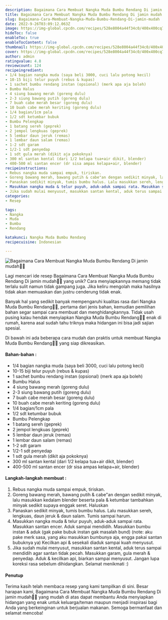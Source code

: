 ```yaml
---
description: Bagaimana Cara Membuat Nangka Muda Bumbu Rendang Di jamin mudah"
title: Bagaimana Cara Membuat Nangka Muda Bumbu Rendang Di jamin mudah
slug: Bagaimana-Cara-Membuat-Nangka-Muda-Bumbu-Rendang-Di-jamin-mudah
date: 2022-9-26T03:09:12.063Z
image: https://img-global.cpcdn.com/recipes/528e8004a44f34c0/400x400cq70/photo.jpg
hideToc: false
enableToc: true
enableTocContent: false
thumbnail: https://img-global.cpcdn.com/recipes/528e8004a44f34c0/400x400cq70/photo.jpg
cover: https://img-global.cpcdn.com/recipes/528e8004a44f34c0/400x400cq70/photo.jpg
author: admin
ratingvalue: 4.8
reviewcount: 124
recipeingredient:
- 1/4 bagian nangka muda (saya beli 3000, cuci lalu potong kecil)
- 10-15 biji telur puyuh (rebus & kupas)
- 1 sachet bumbu rendang instan (opsional) (merk apa aja boleh)
- Bumbu Halus
- 4 siung bawang merah (goreng dulu)
- 2-3 siung bawang putih (goreng dulu)
- 7 buah cabe merah besar (goreng dulu)
- 10 buah cabe merah keriting (goreng dulu)
- 1/4 bagian/1cm pala
- 1/2 sdt ketumbar bubuk
- Bumbu Pelengkap
- 1 batang sereh (geprek)
- 2 jempol lengkuas (geprek)
- 5 lembar daun jeruk (remas)
- 1 lembar daun salam (remas)
- 1-2 sdt garam
- 1/2-1 sdt penyedap
- 1 sdt gula merah (dikit aja pokoknya)
- 300 ml santan kental (dari 1/2 kelapa tua+air dikit, blender)
- 400-500 ml santan encer (dr sisa ampas kelapa+air, blender)
recipeinstructions:
- Rebus nangka muda sampai empuk, tiriskan.
- Goreng bawang merah, bawang putih & cabe"an dengan sedikit minyak, lalu masukkan kedalam blender beserta pala & ketumbar tambahkan minyak sedikit supaya enggak seret. Haluskan
- Panaskan sedikit minyak, tumis bumbu halus. Lalu masukkan sereh, lengkuas, daun jeruk & daun salam. Tumis sampai harum.
- Masukkan nangka muda & telur puyuh, aduk-aduk sampai rata. Masukkan santan encer. Aduk sampai mendidih. Masukkan bumbu instan & aduk (gak pake bubuk instan gak masalah bund) (note: aku pake merk sasa, yang aku masukkan bumbunya aja, engga pakai santan bubuknya ya) Kecilkan api & sesekali diaduk sampai kuah menyusut.
- Jika sudah mulai menyusut, masukkan santan kental, aduk terus sampai mendidih agar santan tidak pecah. Masukkan garam, gula merah & penyedap. Aduk & kecilkan api, biarkan sampai menyusut. Jangan lupa koreksi rasa sebelum dihidangkan. Selamat menikmati :)
categories:
- Resep

tags:
- Nangka
- Muda
- Bumbu
- Rendang

katakunci: Nangka Muda Bumbu Rendang
recipecuisine: Indonesian

---
```


![Bagaimana Cara Membuat Nangka Muda Bumbu Rendang Di jamin mudah👩‍🍳](https://img-global.cpcdn.com/recipes/528e8004a44f34c0/400x400cq70/photo.jpg)

Lagi mencari ide resep Bagaimana Cara Membuat Nangka Muda Bumbu Rendang Di jamin mudah👩‍🍳 yang unik? Cara menyiapkannya memang tidak terlalu sulit namun tidak gampang juga. Jika keliru mengolah maka hasilnya tidak akan memuaskan dan justru cenderung tidak enak.

Banyak hal yang sedikit banyak mempengaruhi kualitas rasa dari Nangka Muda Bumbu Rendang👩‍🍳, pertama dari jenis bahan, kemudian pemilihan bahan segar sampai cara membuat dan menghidangkannya. Tidak usah pusing kalau hendak menyiapkan Nangka Muda Bumbu Rendang👩‍🍳 enak di rumah, karena asal sudah tahu triknya maka hidangan ini bisa jadi sajian spesial.

Di bawah ini ada beberapa cara mudah dan praktis untuk membuat Nangka Muda Bumbu Rendang👩‍🍳 yang siap dikreasikan.

<!--inarticleads1-->

#### Bahan-bahan :

- 1/4 bagian nangka muda (saya beli 3000, cuci lalu potong kecil)
- 10-15 biji telur puyuh (rebus & kupas)
- 1 sachet bumbu rendang instan (opsional) (merk apa aja boleh)
- Bumbu Halus
- 4 siung bawang merah (goreng dulu)
- 2-3 siung bawang putih (goreng dulu)
- 7 buah cabe merah besar (goreng dulu)
- 10 buah cabe merah keriting (goreng dulu)
- 1/4 bagian/1cm pala
- 1/2 sdt ketumbar bubuk
- Bumbu Pelengkap
- 1 batang sereh (geprek)
- 2 jempol lengkuas (geprek)
- 5 lembar daun jeruk (remas)
- 1 lembar daun salam (remas)
- 1-2 sdt garam
- 1/2-1 sdt penyedap
- 1 sdt gula merah (dikit aja pokoknya)
- 300 ml santan kental (dari 1/2 kelapa tua+air dikit, blender)
- 400-500 ml santan encer (dr sisa ampas kelapa+air, blender)

<!--inarticleads2-->

#### Langkah-langkah membuat :

1. Rebus nangka muda sampai empuk, tiriskan.
1. Goreng bawang merah, bawang putih & cabe"an dengan sedikit minyak, lalu masukkan kedalam blender beserta pala & ketumbar tambahkan minyak sedikit supaya enggak seret. Haluskan
1. Panaskan sedikit minyak, tumis bumbu halus. Lalu masukkan sereh, lengkuas, daun jeruk & daun salam. Tumis sampai harum.
1. Masukkan nangka muda & telur puyuh, aduk-aduk sampai rata. Masukkan santan encer. Aduk sampai mendidih. Masukkan bumbu instan & aduk (gak pake bubuk instan gak masalah bund) (note: aku pake merk sasa, yang aku masukkan bumbunya aja, engga pakai santan bubuknya ya) Kecilkan api & sesekali diaduk sampai kuah menyusut.
1. Jika sudah mulai menyusut, masukkan santan kental, aduk terus sampai mendidih agar santan tidak pecah. Masukkan garam, gula merah & penyedap. Aduk & kecilkan api, biarkan sampai menyusut. Jangan lupa koreksi rasa sebelum dihidangkan. Selamat menikmati :)

#### Penutup

Terima kasih telah membaca resep yang kami tampilkan di sini. Besar harapan kami, Bagaimana Cara Membuat Nangka Muda Bumbu Rendang Di jamin mudah👩‍🍳 yang mudah di atas dapat membantu Anda menyiapkan hidangan yang enak untuk keluarga/teman maupun menjadi inspirasi bagi Anda yang berkeinginan untuk berjualan makanan. Semoga bermanfaat dan selamat mencoba!